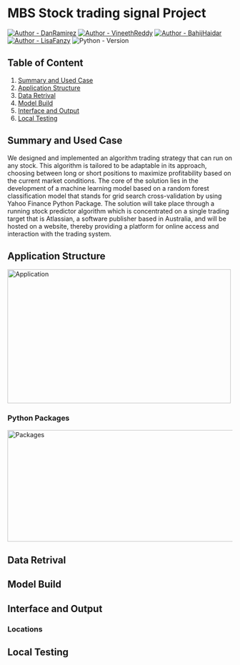# MBS Stock trading signal Project
[![Author - DanRamirez](https://img.shields.io/badge/Author-DanRamirez-2ea44f?style=for-the-badge)](https://github.com/Dandata0101)
[![Author - VineethReddy](https://img.shields.io/badge/Author-VineethReddy-2ea44f?style=for-the-badge)](https://github.com/VineethReeddyBAAIML)
[![Author - BahijHaidar](https://img.shields.io/badge/Author-BahijHaidar-2ea44f?style=for-the-badge)](https://github.com/bahijh)
[![Author - LisaFanzy](https://img.shields.io/badge/Author-LisaFanzy-2ea44f?style=for-the-badge)](https://www.linkedin.com/in/lisa-fanzy)
![Python - Version][PYTHON-url]

## Table of Content
1. [Summary and Used Case](https://github.com/Dandata0101/mbs-Stock-singal-project#Summary-and-Used-Case)
2. [Application Structure](https://github.com/Dandata0101/mbs-Stock-singal-project#Application-Structure)
3. [Data Retrival](https://github.com/Dandata0101/mbs-Stock-singal-project#Data-Retrival)
4. [Model Build](https://github.com/Dandata0101/mbs-Stock-singal-project#Model-Build)
5. [Interface and Output](https://github.com/Dandata0101/mbs-Stock-singal-project#Interface-and-Output)
5. [Local Testing](https://github.com/Dandata0101/mbs-Stock-singal-project#Local-Testing)



## Summary and Used Case
We designed and implemented an algorithm trading strategy that can run on any stock. This algorithm is tailored to be adaptable in its approach, choosing between long or short positions to maximize profitability based on the current market conditions. The core of the solution lies in the development of a machine learning model based on a random forest classification model that stands for grid search cross-validation by using Yahoo Finance Python Package. 
The solution will take place through a running stock predictor algorithm which is concentrated on a single trading target that is Atlassian, a software publisher based in Australia, and will be hosted on a website, thereby providing a platform for online access and interaction with the trading system.

## Application Structure
<img src="https://github.com/Dandata0101/mbs-Stock-singal-project/blob/main/04-readme-images/Appstructure.png" alt="Application" style="width:500px;height: 300px;"> 


### Python Packages
<img src="https://github.com/Dandata0101/mbs-Stock-singal-project/blob/main/04-readme-images/Function.png" alt="Packages" style="width:2530px;height: 250px;"> 

## Data Retrival

## Model Build



## Interface and Output

### Locations


## Local Testing






<!-- MARKDOWN LINKS & IMAGES -->
<!-- https://www.markdownguide.org/basic-syntax/#reference-style-links -->
[linkedin-shield]: https://img.shields.io/badge/-LinkedIn-black.svg?style=for-the-badge&logo=linkedin&colorB=555
[linkedin-url]: https://linkedin.com/in/danramirezjr
[PYTHON-url]: https://img.shields.io/badge/PYTHON-3.11-red?style=for-the-badge&logo=python&logoColor=white

